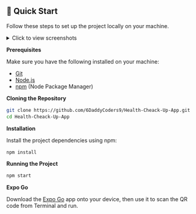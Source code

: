 ## <a name="quick-start">🤸 Quick Start</a>

Follow these steps to set up the project locally on your machine.
<details>
  <summary>Click to view screenshots</summary>
  
  ![Screenshot1](/ScreenShots/1.jpg)
  ![Screenshot2](/ScreenShots/2.jpg)
  ![Screenshot3](/ScreenShots/3.jpg)
  ![Screenshot4](/ScreenShots/4.jpg)
  ![Screenshot5](/ScreenShots/5.jpg)
  ![Screenshot6](/ScreenShots/6.jpg)
  ![Screenshot7](/ScreenShots/7.jpg)
  ![Screenshot8](/ScreenShots/8.jpg)
  ![Screenshot9](/ScreenShots/9.jpg)
  ![Screenshot10](/ScreenShots/10.jpg)
  ![Screenshot11](/ScreenShots/11.jpg)
  ![Screenshot12](/ScreenShots/12.jpg)
  ![Screenshot13](/ScreenShots/13.jpg)

</details>

**Prerequisites**

Make sure you have the following installed on your machine:

- [Git](https://git-scm.com/)
- [Node.js](https://nodejs.org/en)
- [npm](https://www.npmjs.com/) (Node Package Manager)

**Cloning the Repository**

```bash
git clone https://github.com/6DaddyCoders9/Health-Cheack-Up-App.git
cd Health-Cheack-Up-App
```

**Installation**

Install the project dependencies using npm:

```bash
npm install
```
**Running the Project**

```bash
npm start
```

**Expo Go**

Download the [Expo Go](https://expo.dev/go) app onto your device, then use it to scan the QR code from Terminal and run.

